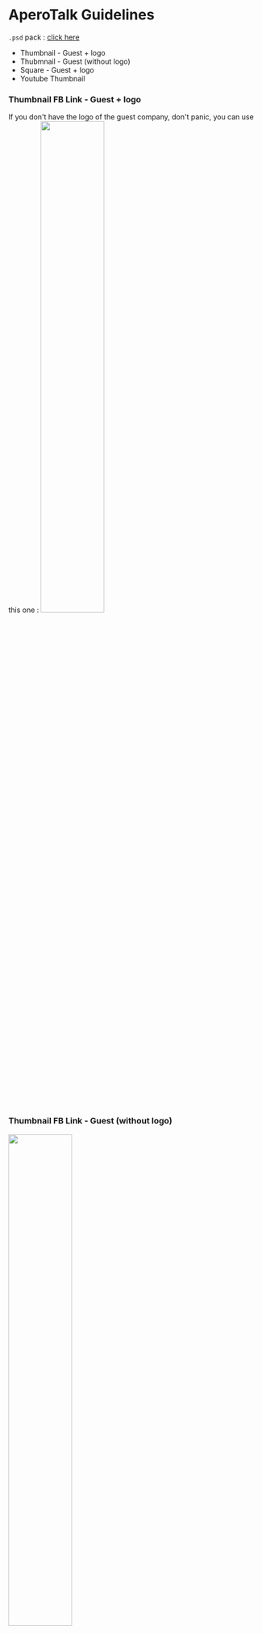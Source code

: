 # AperoTalk Guidelines

`.psd` pack : [click here](https://github.com/lewagon/design/raw/workshop/guidelines/aperotalk/psd_pack.zip)

- Thumbnail - Guest + logo
- Thubmnail - Guest (without logo)
- Square - Guest + logo
- Youtube Thumbnail

### Thumbnail FB Link - Guest + logo

If you don't have the logo of the guest company, don't panic, you can use this one :
<img src='https://github.com/lewagon/design/raw/master/guidelines/aperotalk/example/template_guest_without_logo.jpg' width="50%">

### Thumbnail FB Link - Guest (without logo)

<img src='https://github.com/lewagon/design/raw/master/guidelines/aperotalk/example/template_guest_with_logo.jpg' width="50%">

### Square FB & Twitter image - Guest + logo

<img src='https://github.com/lewagon/design/raw/master/guidelines/aperotalk/example/square_template_guest_with_logo.jpg' width='50%'>

### Youtube Thumbnail

<img src='https://github.com/lewagon/design/raw/master/guidelines/aperotalk/example/youtube/thumbnail-guest.jpg' width='200px'>

### How to make Facebook more beautiful?

When you copy and past your link, FB generates something like this :

Click the `Upload Image` button and select the `something.jpg` you've just created.

Peekaboo!

